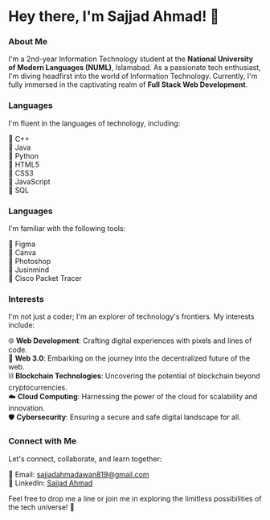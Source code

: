 # Hey there, I'm Sajjad Ahmad! 👋

### About Me

I'm a 2nd-year Information Technology student at the **National University of Modern Languages (NUML)**, Islamabad. As a passionate tech enthusiast, I'm diving headfirst into the world of Information Technology. Currently, I'm fully immersed in the captivating realm of **Full Stack Web Development**.

### Languages

I'm fluent in the languages of technology, including:

🔷 C++  
🔷 Java  
🔷 Python  
🔷 HTML5  
🔷 CSS3  
🔷 JavaScript  
🔷 SQL  

### Languages

I'm familiar with the following tools:

🔷 Figma  
🔷 Canva  
🔷 Photoshop  
🔷 Jusinmind  
🔷 Cisco Packet Tracer  

### Interests

I'm not just a coder; I'm an explorer of technology's frontiers. My interests include:

🌐 **Web Development**: Crafting digital experiences with pixels and lines of code.  
🌌 **Web 3.0**: Embarking on the journey into the decentralized future of the web.  
⛓️ **Blockchain Technologies**: Uncovering the potential of blockchain beyond cryptocurrencies.  
☁️ **Cloud Computing**: Harnessing the power of the cloud for scalability and innovation.  
🛡️ **Cybersecurity**: Ensuring a secure and safe digital landscape for all.

### Connect with Me

Let's connect, collaborate, and learn together:

📧 Email: sajjadahmadawan819@gmail.com  
👥 LinkedIn: [Sajjad Ahmad](https://www.linkedin.com/in/sajjad-ahmad-a672b9185)

Feel free to drop me a line or join me in exploring the limitless possibilities of the tech universe! 🚀
